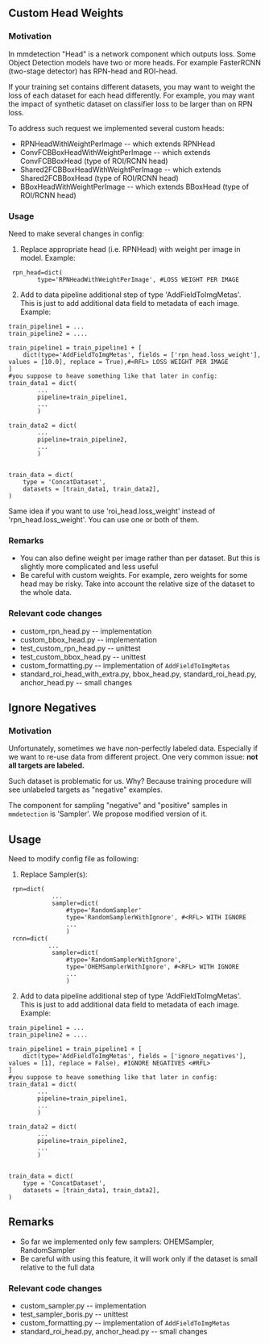 ## Custom Head Weights

### Motivation
In mmdetection  "Head" is a network component which outputs loss. Some Object Detection models have two or more heads. For example FasterRCNN (two-stage detector) 
has RPN-head and ROI-head. 

If your training set contains different datasets, you may want to weight 
the loss of each dataset for each head differently. For example, you may want the impact of synthetic dataset on classifier loss 
to be larger than on RPN loss.

To address such request we implemented several custom heads: 
* RPNHeadWithWeightPerImage -- which extends RPNHead
* ConvFCBBoxHeadWithWeightPerImage  -- which extends ConvFCBBoxHead (type of ROI/RCNN head)
* Shared2FCBBoxHeadWithWeightPerImage --  which extends Shared2FCBBoxHead (type of ROI/RCNN head)
* BBoxHeadWithWeightPerImage -- which extends BBoxHead (type of ROI/RCNN head)

### Usage 

Need to make several changes in config:

1) Replace appropriate head (i.e. RPNHead) with weight per image in model. Example:
````
 rpn_head=dict(
        type='RPNHeadWithWeightPerImage', #LOSS WEIGHT PER IMAGE
````
2) Add to data pipeline additional step of type 'AddFieldToImgMetas'.\
This is just to add additional data field to metadata of each image. Example:
````
train_pipeline1 = ...
train_pipeline2 = ....

train_pipeline1 = train_pipeline1 + [
    dict(type='AddFieldToImgMetas', fields = ['rpn_head.loss_weight'], values = [10.0], replace = True),#<RFL> LOSS WEIGHT PER IMAGE
]
#you suppose to heave something like that later in config:
train_data1 = dict(
        ...
        pipeline=train_pipeline1,
        ...
        )

train_data2 = dict(
        ...
        pipeline=train_pipeline2,
        ...
        )
        

train_data = dict(
    type = 'ConcatDataset',
    datasets = [train_data1, train_data2],
)

````
Same idea if you want to use 'roi_head.loss_weight' instead of 'rpn_head.loss_weight'. 
You can use one or both of them. 

### Remarks

* You can also define weight per image rather than per dataset. 
But this is slightly more complicated and less useful 
* Be careful with custom weights. For example, zero weights for some head may be risky. 
Take into account the relative size of the dataset to the whole data. 

### Relevant code changes

* custom_rpn_head.py -- implementation
* custom_bbox_head.py -- implementation
* test_custom_rpn_head.py -- unittest 
* test_custom_bbox_head.py -- unittest
* custom_formatting.py -- implementation of `AddFieldToImgMetas`
* standard_roi_head_with_extra.py, bbox_head.py, standard_roi_head.py, anchor_head.py -- small changes

## Ignore Negatives

### Motivation 

Unfortunately, sometimes we have non-perfectly labeled data. 
Especially if we want to re-use data from different project.
One very common issue: **not all targets are labeled.**

Such dataset is problematic for us. 
Why? Because training procedure will see unlabeled targets as "negative" examples. 

The component for sampling "negative" and "positive" samples in `mmdetection` is 'Sampler'. 
We propose modified version of it. 

## Usage 
Need to modify config file as following: 

1) Replace Sampler(s): 
```
 rpn=dict(
            ...
            sampler=dict(
                #type='RandomSampler'
                type='RandomSamplerWithIgnore', #<RFL> WITH IGNORE
                ...
                )
 rcnn=dict(
           ...
            sampler=dict(
                #type='RandomSamplerWithIgnore',
                type='OHEMSamplerWithIgnore', #<RFL> WITH IGNORE
                ...
                )
```
2) Add to data pipeline additional step of type 'AddFieldToImgMetas'.\
This is just to add additional data field to metadata of each image. Example:
````
train_pipeline1 = ...
train_pipeline2 = ....

train_pipeline1 = train_pipeline1 + [
    dict(type='AddFieldToImgMetas', fields = ['ignore_negatives'], values = [1], replace = False), #IGNORE NEGATIVES <#RFL> 
]
#you suppose to heave something like that later in config:
train_data1 = dict(
        ...
        pipeline=train_pipeline1,
        ...
        )

train_data2 = dict(
        ...
        pipeline=train_pipeline2,
        ...
        )
        

train_data = dict(
    type = 'ConcatDataset',
    datasets = [train_data1, train_data2],
)

````
## Remarks 

* So far we implemented only few samplers: OHEMSampler, RandomSampler
* Be careful with using this feature, 
it will work only if the dataset is small relative to the full data

### Relevant code changes

* custom_sampler.py -- implementation
* test_sampler_boris.py -- unittest
* custom_formatting.py -- implementation of `AddFieldToImgMetas`
* standard_roi_head.py, anchor_head.py -- small changes
